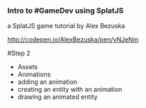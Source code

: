 ### Intro to #GameDev using SplatJS
a SplatJS game tutorial by Alex Bezuska

http://codepen.io/AlexBezuska/pen/yNJeNm

#Step 2
- Assets
- Animations
- adding an animation
- creating an entity with an animation
- drawing an animated entity